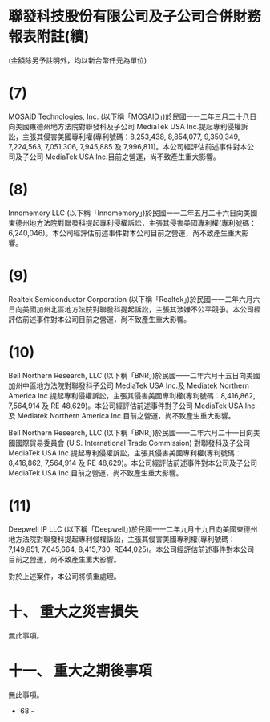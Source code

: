 # 聯發科技股份有限公司及子公司合併財務報表附註(續)

(金額除另予註明外，均以新台幣仟元為單位)

# (7)

MOSAID Technologies, Inc. (以下稱「MOSAID」)於民國一一二年三月二十八日向美國東德州地方法院對聯發科及子公司 MediaTek USA Inc.提起專利侵權訴訟，主張其侵害美國專利權(專利號碼：8,253,438, 8,854,077, 9,350,349, 7,224,563, 7,051,306, 7,945,885 及 7,996,811)。本公司經評估前述事件對本公司及子公司 MediaTek USA Inc.目前之營運，尚不致產生重大影響。

# (8)

Innomemory LLC (以下稱「Innomemory」)於民國一一二年五月二十六日向美國東德州地方法院對聯發科提起專利侵權訴訟，主張其侵害美國專利權(專利號碼：6,240,046)。本公司經評估前述事件對本公司目前之營運，尚不致產生重大影響。

# (9)

Realtek Semiconductor Corporation (以下稱「Realtek」)於民國一一二年六月六日向美國加州北區地方法院對聯發科提起訴訟，主張其涉嫌不公平競爭。本公司經評估前述事件對本公司目前之營運，尚不致產生重大影響。

# (10)

Bell Northern Research, LLC (以下稱「BNR」)於民國一一二年六月十五日向美國加州中區地方法院對聯發科子公司 MediaTek USA Inc.及 Mediatek Northern America Inc.提起專利侵權訴訟，主張其侵害美國專利權(專利號碼：8,416,862, 7,564,914 及 RE 48,629)。本公司經評估前述事件對子公司 MediaTek USA Inc.及 Mediatek Northern America Inc.目前之營運，尚不致產生重大影響。

Bell Northern Research, LLC (以下稱「BNR」)於民國一一二年六月二十一日向美國國際貿易委員會 (U.S. International Trade Commission) 對聯發科及子公司 MediaTek USA Inc.提起專利侵權訴訟，主張其侵害美國專利權(專利號碼：8,416,862, 7,564,914 及 RE 48,629)。本公司經評估前述事件對本公司及子公司 MediaTek USA Inc.目前之營運，尚不致產生重大影響。

# (11)

Deepwell IP LLC (以下稱「Deepwell」)於民國一一二年九月十九日向美國東德州地方法院對聯發科提起專利侵權訴訟，主張其侵害美國專利權(專利號碼：7,149,851, 7,645,664, 8,415,730, RE44,025)。本公司經評估前述事件對本公司目前之營運，尚不致產生重大影響。

對於上述案件，本公司將慎重處理。

# 十、 重大之災害損失

無此事項。

# 十一、 重大之期後事項

無此事項。

- 68 -